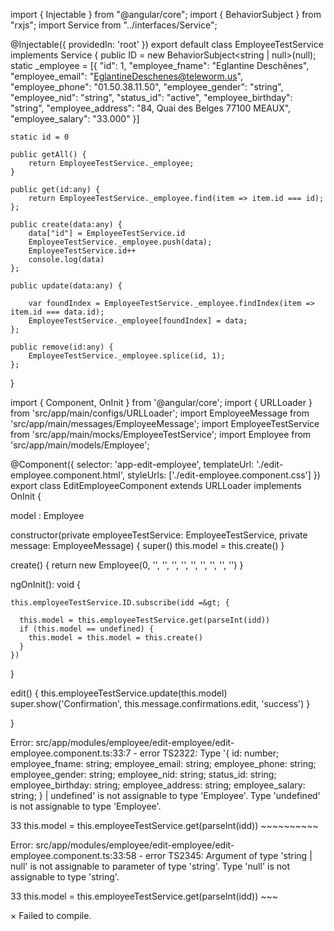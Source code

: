 import { Injectable } from "@angular/core";
import { BehaviorSubject } from "rxjs";
import Service from "../interfaces/Service";

@Injectable({
    providedIn: 'root'
})
export default class EmployeeTestService implements Service {
    public ID = new BehaviorSubject<string | null>(null);
    static _employee = [{
        "id": 1,
        "employee_fname": "Eglantine Deschênes",
        "employee_email": "EglantineDeschenes@teleworm.us",
        "employee_phone": "01.50.38.11.50",
        "employee_gender": "string",
        "employee_nid": "string",
        "status_id": "active",
        "employee_birthday": "string",
        "employee_address": "84, Quai des Belges 77100 MEAUX",
        "employee_salary": "33.000"
    }]



    static id = 0

    public getAll() {
        return EmployeeTestService._employee;
    }

    public get(id:any) {
        return EmployeeTestService._employee.find(item => item.id === id);
    };

    public create(data:any) {
        data["id"] = EmployeeTestService.id
        EmployeeTestService._employee.push(data);
        EmployeeTestService.id++
        console.log(data)
    };

    public update(data:any) {

        var foundIndex = EmployeeTestService._employee.findIndex(item => item.id === data.id);
        EmployeeTestService._employee[foundIndex] = data;
    };

    public remove(id:any) {
        EmployeeTestService._employee.splice(id, 1);
    };


}


import { Component, OnInit } from '@angular/core';
import { URLLoader } from 'src/app/main/configs/URLLoader';
import EmployeeMessage from 'src/app/main/messages/EmployeeMessage';
import EmployeeTestService from 'src/app/main/mocks/EmployeeTestService';
import Employee from 'src/app/main/models/Employee';


@Component({
  selector: 'app-edit-employee',
  templateUrl: './edit-employee.component.html',
  styleUrls: ['./edit-employee.component.css']
})
export class EditEmployeeComponent extends URLLoader implements OnInit {

  model : Employee


  constructor(private employeeTestService: EmployeeTestService,
    private message: EmployeeMessage) {
    super()
    this.model = this.create()
  }


  create() {
    return new Employee(0, '', '', '', '', '', '', '', '', '')
  }

  ngOnInit(): void {

    this.employeeTestService.ID.subscribe(idd =&gt; {

      this.model = this.employeeTestService.get(parseInt(idd))
      if (this.model == undefined) {
        this.model = this.model = this.create()
      }
    })
  }

  edit() {
    this.employeeTestService.update(this.model)
    super.show('Confirmation', this.message.confirmations.edit, 'success')
  }

}

Error: src/app/modules/employee/edit-employee/edit-employee.component.ts:33:7 - error TS2322: Type '{ id: number; 
employee_fname: string; employee_email: string; employee_phone: string; employee_gender: string; employee_nid: string; status_id: string; employee_birthday: string; employee_address: string; employee_salary: string; } | undefined' is not assignable to type 'Employee'.
  Type 'undefined' is not assignable to type 'Employee'.

33       this.model = this.employeeTestService.get(parseInt(idd))
         ~~~~~~~~~~


Error: src/app/modules/employee/edit-employee/edit-employee.component.ts:33:58 - error TS2345: Argument of type 'string | null' is not assignable to parameter of type 'string'.
  Type 'null' is not assignable to type 'string'.

33       this.model = this.employeeTestService.get(parseInt(idd))
                                                            ~~~




× Failed to compile.
